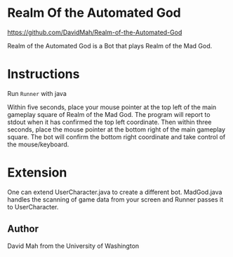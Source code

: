 # Realm Of the Automated God

https://github.com/DavidMah/Realm-of-the-Automated-God

Realm of the Automated God is a Bot that plays Realm of the Mad God.

# Instructions

Run `Runner` with java

Within five seconds, place your mouse pointer at the top left
of the main gameplay square of Realm of the Mad God. The program will
report to stdout when it has confirmed the top left coordinate. Then
within three seconds, place the mouse pointer at the bottom right of the
main gameplay square. The bot will confirm the bottom right coordinate
and take control of the mouse/keyboard.

# Extension

One can extend UserCharacter.java to create a different bot. MadGod.java
handles the scanning of game data from your screen and Runner passes it
to UserCharacter.

## Author

David Mah from the University of Washington
